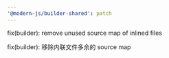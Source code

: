 ```yaml
---
'@modern-js/builder-shared': patch
---
```


fix(builder): remove unused source map of inlined files

fix(builder):  移除内联文件多余的 source map
